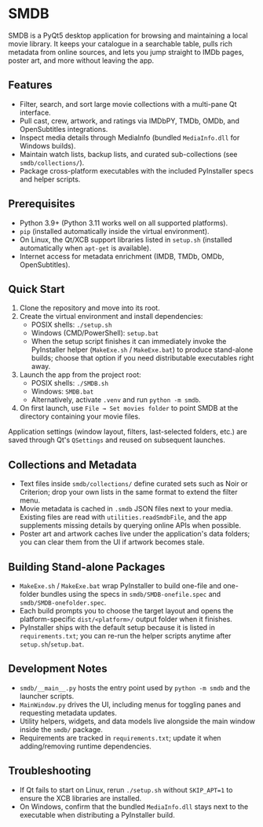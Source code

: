 # SMDB

SMDB is a PyQt5 desktop application for browsing and maintaining a local movie library. It keeps your catalogue in a searchable table, pulls rich metadata from online sources, and lets you jump straight to IMDb pages, poster art, and more without leaving the app.

## Features
- Filter, search, and sort large movie collections with a multi-pane Qt interface.
- Pull cast, crew, artwork, and ratings via IMDbPY, TMDb, OMDb, and OpenSubtitles integrations.
- Inspect media details through MediaInfo (bundled `MediaInfo.dll` for Windows builds).
- Maintain watch lists, backup lists, and curated sub-collections (see `smdb/collections/`).
- Package cross-platform executables with the included PyInstaller specs and helper scripts.

## Prerequisites
- Python 3.9+ (Python 3.11 works well on all supported platforms).
- `pip` (installed automatically inside the virtual environment).
- On Linux, the Qt/XCB support libraries listed in `setup.sh` (installed automatically when `apt-get` is available).
- Internet access for metadata enrichment (IMDB, TMDb, OMDb, OpenSubtitles).

## Quick Start
1. Clone the repository and move into its root.
2. Create the virtual environment and install dependencies:
   - POSIX shells: `./setup.sh`
   - Windows (CMD/PowerShell): `setup.bat`
   - When the setup script finishes it can immediately invoke the PyInstaller helper (`MakeExe.sh` / `MakeExe.bat`) to produce stand-alone builds; choose that option if you need distributable executables right away.
3. Launch the app from the project root:
   - POSIX shells: `./SMDB.sh`
   - Windows: `SMDB.bat`
   - Alternatively, activate `.venv` and run `python -m smdb`.
4. On first launch, use `File → Set movies folder` to point SMDB at the directory containing your movie files.

Application settings (window layout, filters, last-selected folders, etc.) are saved through Qt's `QSettings` and reused on subsequent launches.

## Collections and Metadata
- Text files inside `smdb/collections/` define curated sets such as Noir or Criterion; drop your own lists in the same format to extend the filter menu.
- Movie metadata is cached in `.smdb` JSON files next to your media. Existing files are read with `utilities.readSmdbFile`, and the app supplements missing details by querying online APIs when possible.
- Poster art and artwork caches live under the application's data folders; you can clear them from the UI if artwork becomes stale.

## Building Stand-alone Packages
- `MakeExe.sh` / `MakeExe.bat` wrap PyInstaller to build one-file and one-folder bundles using the specs in `smdb/SMDB-onefile.spec` and `smdb/SMDB-onefolder.spec`.
- Each build prompts you to choose the target layout and opens the platform-specific `dist/<platform>/` output folder when it finishes.
- PyInstaller ships with the default setup because it is listed in `requirements.txt`; you can re-run the helper scripts anytime after `setup.sh`/`setup.bat`.

## Development Notes
- `smdb/__main__.py` hosts the entry point used by `python -m smdb` and the launcher scripts.
- `MainWindow.py` drives the UI, including menus for toggling panes and requesting metadata updates.
- Utility helpers, widgets, and data models live alongside the main window inside the `smdb/` package.
- Requirements are tracked in `requirements.txt`; update it when adding/removing runtime dependencies.

## Troubleshooting
- If Qt fails to start on Linux, rerun `./setup.sh` without `SKIP_APT=1` to ensure the XCB libraries are installed.
- On Windows, confirm that the bundled `MediaInfo.dll` stays next to the executable when distributing a PyInstaller build.
